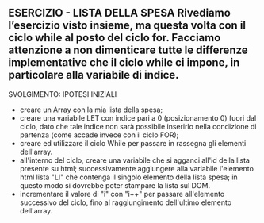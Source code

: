 ESERCIZIO - LISTA DELLA SPESA
Rivediamo l’esercizio visto insieme, ma questa volta con il ciclo while al posto del ciclo for.
Facciamo attenzione a non dimenticare tutte le differenze implementative che il ciclo while ci impone, in particolare alla variabile di indice.
--------------------------------------------------------------
SVOLGIMENTO: IPOTESI INIZIALI

- creare un Array con la mia lista della spesa;
- creare una variabile LET con indice pari a 0 (posizionamento 0) fuori dal ciclo, dato che tale indice non sarà possibile inserirlo nella condizione di partenza (come accade invece con il ciclo FOR);
- creare ed utilizzare il ciclo While per passare in rassegna gli elementi dell'array.
- all'interno del ciclo, creare una variabile che si agganci all'id della lista presente su html; successivamente aggiungere alla variabile l'elemento html lista "LI" che contenga il singolo elemento della lista spesa; in questo modo si dovrebbe poter stampare la lista sul DOM.
- incrementare il valore di "i" con "i++" per passare all'elemento successivo del ciclo, fino al raggiungimento dell'ultimo elemento dell'array.